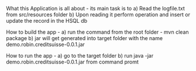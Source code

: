 What this Application is all about - its main task is to 
	a) Read the logfile.txt from src/resources folder
	b) Upon reading it perform operation and insert or update the record in the HSQL db 

How to build the app -
	a) run the command from the root folder - mvn clean package 
	b) jar will get generated into target folder with the name demo.robin.creditsuisse-0.0.1.jar

How to run the app -
	a) go to the target folder 
	b) run java -jar demo.robin.creditsuisse-0.0.1.jar from command promt

